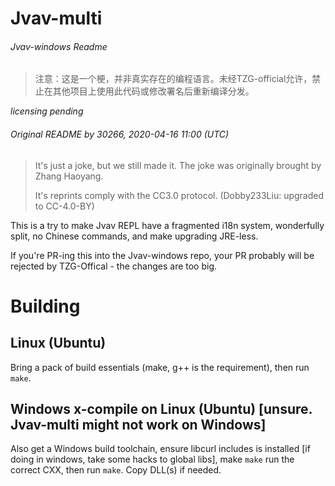 # Jvav-multi

###### Jvav-windows Readme
> 注意：这是一个梗，并非真实存在的编程语言。未经TZG-official允许，禁止在其他项目上使用此代码或修改署名后重新编译分发。

*licensing pending*

###### Original README by 30266, 2020-04-16 11:00 (UTC)
>It's just a joke, but we still made it. The joke was originally brought by Zhang Haoyang.
>
>It's reprints comply with the CC3.0 protocol. (Dobby233Liu: upgraded to CC-4.0-BY)

This is a try to make Jvav REPL have a fragmented i18n system, wonderfully split, no Chinese commands, and make upgrading JRE-less.

If you're PR-ing this into the Jvav-windows repo, your PR probably will be rejected by TZG-Offical - the changes are too big.

# Building
## Linux (Ubuntu)
Bring a pack of build essentials (make, g++ is the requirement), then run `make`.
## Windows x-compile on Linux (Ubuntu) \[unsure. Jvav-multi might not work on Windows\]
Also get a Windows build toolchain, ensure libcurl includes is installed \[if doing in windows, take some hacks to global libs\], make `make` run the correct CXX, then run `make`. Copy DLL(s) if needed.